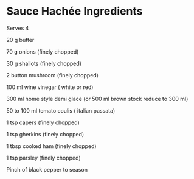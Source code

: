 # Sauce Hachée Ingredients
Serves 4

20 g butter 

70 g onions (finely chopped)

30 g shallots (finely chopped)

2 button mushroom (finely chopped)

100 ml wine vinegar ( white or red)

300 ml home style demi glace (or 500 ml brown stock reduce to 300 ml)

50 to 100 ml tomato coulis ( italian passata)

1 tsp capers (finely chopped)

1 tsp gherkins (finely chopped)

1 tbsp cooked ham (finely chopped)

1 tsp parsley (finely chopped)

Pinch of black pepper to season

